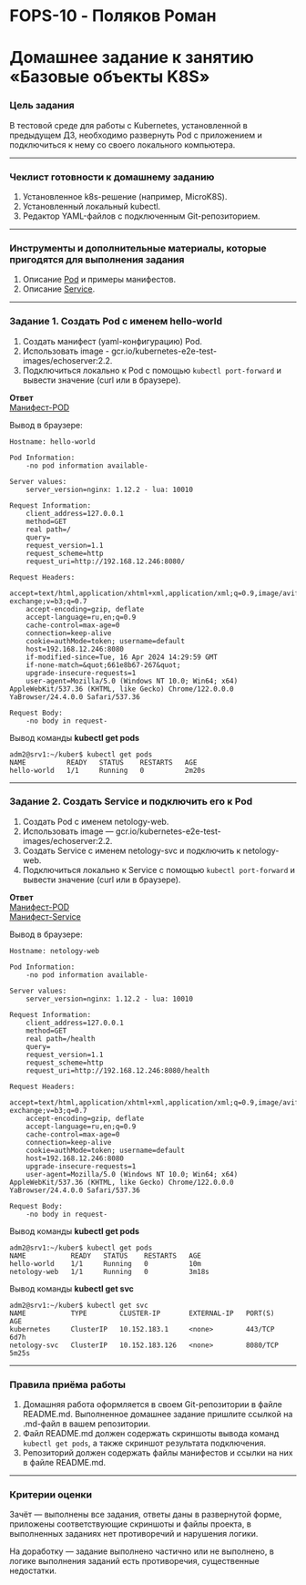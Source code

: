 # FOPS-10 - Поляков Роман

# Домашнее задание к занятию «Базовые объекты K8S»

### Цель задания

В тестовой среде для работы с Kubernetes, установленной в предыдущем ДЗ, необходимо развернуть Pod с приложением и подключиться к нему со своего локального компьютера. 

------

### Чеклист готовности к домашнему заданию

1. Установленное k8s-решение (например, MicroK8S).
2. Установленный локальный kubectl.
3. Редактор YAML-файлов с подключенным Git-репозиторием.

------

### Инструменты и дополнительные материалы, которые пригодятся для выполнения задания

1. Описание [Pod](https://kubernetes.io/docs/concepts/workloads/pods/) и примеры манифестов.
2. Описание [Service](https://kubernetes.io/docs/concepts/services-networking/service/).

------

### Задание 1. Создать Pod с именем hello-world

1. Создать манифест (yaml-конфигурацию) Pod.
2. Использовать image - gcr.io/kubernetes-e2e-test-images/echoserver:2.2.
3. Подключиться локально к Pod с помощью `kubectl port-forward` и вывести значение (curl или в браузере).

**Ответ**  
[Манифест-POD]()  
  
Вывод в браузере:  
```
Hostname: hello-world

Pod Information:
	-no pod information available-

Server values:
	server_version=nginx: 1.12.2 - lua: 10010

Request Information:
	client_address=127.0.0.1
	method=GET
	real path=/
	query=
	request_version=1.1
	request_scheme=http
	request_uri=http://192.168.12.246:8080/

Request Headers:
	accept=text/html,application/xhtml+xml,application/xml;q=0.9,image/avif,image/webp,image/apng,*/*;q=0.8,application/signed-exchange;v=b3;q=0.7  
	accept-encoding=gzip, deflate  
	accept-language=ru,en;q=0.9  
	cache-control=max-age=0  
	connection=keep-alive  
	cookie=authMode=token; username=default  
	host=192.168.12.246:8080  
	if-modified-since=Tue, 16 Apr 2024 14:29:59 GMT  
	if-none-match=&quot;661e8b67-267&quot;  
	upgrade-insecure-requests=1  
	user-agent=Mozilla/5.0 (Windows NT 10.0; Win64; x64) AppleWebKit/537.36 (KHTML, like Gecko) Chrome/122.0.0.0 YaBrowser/24.4.0.0 Safari/537.36  

Request Body:
	-no body in request-
```  
  
Вывод команды **kubectl get pods**  
```
adm2@srv1:~/kuber$ kubectl get pods
NAME          READY   STATUS    RESTARTS   AGE
hello-world   1/1     Running   0          2m20s
```  
------

### Задание 2. Создать Service и подключить его к Pod

1. Создать Pod с именем netology-web.
2. Использовать image — gcr.io/kubernetes-e2e-test-images/echoserver:2.2.
3. Создать Service с именем netology-svc и подключить к netology-web.
4. Подключиться локально к Service с помощью `kubectl port-forward` и вывести значение (curl или в браузере).
  
**Ответ**  
[Манифест-POD]()  
[Манифест-Service]()  
  
Вывод в браузере:  

```
Hostname: netology-web

Pod Information:
	-no pod information available-

Server values:
	server_version=nginx: 1.12.2 - lua: 10010

Request Information:
	client_address=127.0.0.1
	method=GET
	real path=/health
	query=
	request_version=1.1
	request_scheme=http
	request_uri=http://192.168.12.246:8080/health

Request Headers:
	accept=text/html,application/xhtml+xml,application/xml;q=0.9,image/avif,image/webp,image/apng,*/*;q=0.8,application/signed-exchange;v=b3;q=0.7  
	accept-encoding=gzip, deflate  
	accept-language=ru,en;q=0.9  
	cache-control=max-age=0  
	connection=keep-alive  
	cookie=authMode=token; username=default  
	host=192.168.12.246:8080  
	upgrade-insecure-requests=1  
	user-agent=Mozilla/5.0 (Windows NT 10.0; Win64; x64) AppleWebKit/537.36 (KHTML, like Gecko) Chrome/122.0.0.0 YaBrowser/24.4.0.0 Safari/537.36  

Request Body:
	-no body in request-
```  
  
Вывод команды **kubectl get pods**  
```
adm2@srv1:~/kuber$ kubectl get pods
NAME           READY   STATUS    RESTARTS   AGE
hello-world    1/1     Running   0          10m
netology-web   1/1     Running   0          3m18s
```  
  
Вывод команды **kubectl get svc**  
```
adm2@srv1:~/kuber$ kubectl get svc
NAME           TYPE        CLUSTER-IP       EXTERNAL-IP   PORT(S)    AGE
kubernetes     ClusterIP   10.152.183.1     <none>        443/TCP    6d7h
netology-svc   ClusterIP   10.152.183.126   <none>        8080/TCP   5m25s
```  
------

### Правила приёма работы

1. Домашняя работа оформляется в своем Git-репозитории в файле README.md. Выполненное домашнее задание пришлите ссылкой на .md-файл в вашем репозитории.
2. Файл README.md должен содержать скриншоты вывода команд `kubectl get pods`, а также скриншот результата подключения.
3. Репозиторий должен содержать файлы манифестов и ссылки на них в файле README.md.

------

### Критерии оценки
Зачёт — выполнены все задания, ответы даны в развернутой форме, приложены соответствующие скриншоты и файлы проекта, в выполненных заданиях нет противоречий и нарушения логики.

На доработку — задание выполнено частично или не выполнено, в логике выполнения заданий есть противоречия, существенные недостатки.